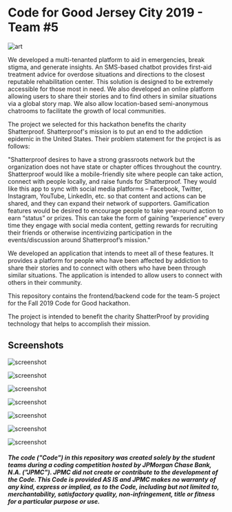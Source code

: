 Code for Good Jersey City 2019 - Team #5
======

![art](art/logo.png)

We developed a multi-tenanted platform to aid in emergencies, break stigma, and generate insights. An SMS-based chatbot provides first-aid treatment advice for overdose situations and directions to the closest reputable rehabilitation center. This solution is designed to be extremely accessible for those most in need. We also developed an online platform allowing users to share their stories and to find others in similar situations via a global story map. We also allow location-based semi-anonymous chatrooms to facilitate the growth of local communities.

The project we selected for this hackathon benefits the charity Shatterproof. Shatterproof's mission is to put an end to the addiction epidemic in the United States. Their problem statement for the project is as follows:

"Shatterproof desires to have a strong grassroots network but the organization does not have state or chapter offices throughout the country. Shatterproof would like a mobile-friendly site where people can take action, connect with people locally, and raise funds for Shatterproof. They would like this app to sync with social media platforms – Facebook, Twitter, Instagram, YouTube, LinkedIn, etc. so that content and actions can be shared, and they can expand their network of supporters. Gamification features would be desired to encourage people to take year-round action to earn “status” or prizes. This can take the form of gaining “experience” every time they engage with social media content, getting rewards for recruiting their friends or otherwise incentivizing participation in the events/discussion around Shatterproof’s mission."

We developed an application that intends to meet all of these features. It provides a platform for people who have been affected by addiction to share their stories and to connect with others who have been through similar situations. The application is intended to allow users to connect with others in their community.

This repository contains the frontend/backend code for the team-5 project for the Fall 2019 Code for Good hackathon.

The project is intended to benefit the charity ShatterProof by providing technology that helps to accomplish their mission. 

## Screenshots ##

![screenshot](screenshots/home_1.png)

![screenshot](screenshots/home_2.png)

![screenshot](screenshots/home_3.png)

![screenshot](screenshots/chat_list.png)

![screenshot](screenshots/chat;;.png)

![screenshot](screenshots/dialogflow.png)

![screenshot](screenshots/sms.png)


##### The code ("Code") in this repository was created solely by the student teams during a coding competition hosted by JPMorgan Chase Bank, N.A. ("JPMC").						JPMC did not create or contribute to the development of the Code.  This Code is provided AS IS and JPMC makes no warranty of any kind, express or implied, as to the Code,						including but not limited to, merchantability, satisfactory quality, non-infringement, title or fitness for a particular purpose or use.